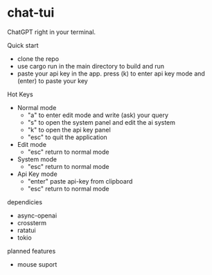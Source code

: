 # chat-tui
ChatGPT right in your terminal.

Quick start
- clone the repo
- use cargo run in the main directory to build and run
- paste your api key in the app. press (k) to enter api key mode and (enter) to paste your key

Hot Keys
- Normal mode
  - "a" to enter edit mode and write (ask) your query
  - "s" to open the system panel and edit the ai system
  - "k" to open the api key panel
  - "esc" to quit the application
- Edit mode
  - "esc" return to normal mode
- System mode
  - "esc" return to normal mode
- Api Key mode
  - "enter" paste api-key from clipboard
  - "esc" return to normal mode

dependicies
- async-openai
- crossterm
- ratatui
- tokio


planned features
- mouse suport
